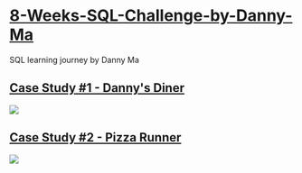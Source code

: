 # [8-Weeks-SQL-Challenge-by-Danny-Ma](https://8weeksqlchallenge.com/)
SQL learning journey by Danny Ma

## [Case Study #1 - Danny's Diner](https://github.com/TiaraEsyPramukti/8-Weeks-SQL-Challenge-by-Danny-Ma/tree/main/Case%20Study%20%231%20-%20Danny's%20Diner)
![](https://8weeksqlchallenge.com/images/case-study-designs/1.png)

## [Case Study #2 - Pizza Runner](https://github.com/TiaraEsyPramukti/8-Weeks-SQL-Challenge-by-Danny-Ma/tree/main/Case%20Study%20%232%20-%20Pizza%20Runner)
![](https://8weeksqlchallenge.com/images/case-study-designs/2.png)
